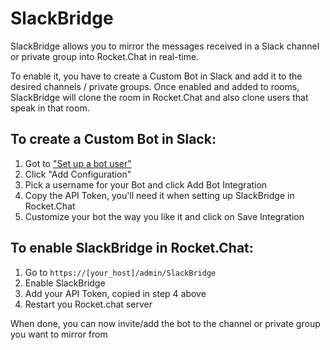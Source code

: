 # SlackBridge

SlackBridge allows you to mirror the messages received in a Slack channel or private group into Rocket.Chat in real-time.

To enable it, you have to create a Custom Bot in Slack and add it to the desired channels / private groups.
Once enabled and added to rooms, SlackBridge will clone the room in Rocket.Chat and also clone users that speak in that room.

## To create a Custom Bot in Slack:

1. Got to ["Set up a bot user"](https://my.slack.com/apps/A0F7YS25R-bots)
2. Click "Add Configuration"
3. Pick a username for your Bot and click Add Bot Integration
4. Copy the API Token, you'll need it when setting up SlackBridge in Rocket.Chat
5. Customize your bot the way you like it and click on Save Integration

## To enable SlackBridge in Rocket.Chat:

1. Go to `https://[your_host]/admin/SlackBridge`
2. Enable SlackBridge
3. Add your API Token, copied in step 4 above
4. Restart you Rocket.chat server

When done, you can now invite/add the bot to the channel or private group you want to mirror from 
